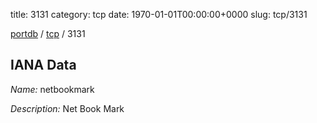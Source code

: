 title: 3131
category: tcp
date: 1970-01-01T00:00:00+0000
slug: tcp/3131

[portdb](/) / [tcp](/category/tcp.html) / 3131


## IANA Data

_Name:_ netbookmark

_Description:_ Net Book Mark

